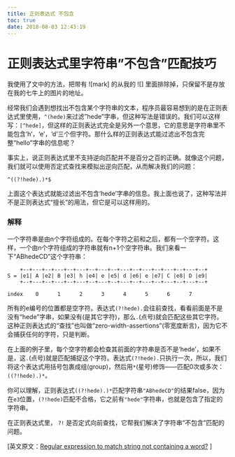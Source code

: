 ```yaml
---
title: 正则表达式 不包含
toc: true
date: 2018-08-03 12:43:19
---
```

# 正则表达式里字符串”不包含”匹配技巧

我使用了文中的方法，把带有 ![mark] 的从我的 ![] 里面排除掉，只保留不是存放在我的七牛上的图片的地址。


经常我们会遇到想找出不包含某个字符串的文本，程序员最容易想到的是在正则表达式里使用，`^(hede)`来过滤”hede”字串，但这种写法是错误的。我们可以这样写：`[^hede]`，但这样的正则表达式完全是另外一个意思，它的意思是字符串里不能包含‘h’，‘e’，‘d’三个但字符。那什么样的正则表达式能过滤出不包含完整“hello”字串的信息呢？

事实上，说正则表达式里不支持逆向匹配并不是百分之百的正确。就像这个问题，我们就可以使用否定式查找来模拟出逆向匹配，从而解决我们的问题：

```
^((?!hede).)*$
```

上面这个表达式就能过滤出不包含‘hede’字串的信息。我上面也说了，这种写法并不是正则表达式“擅长”的用法，但它是可以这样用的。

### 解释

一个字符串是由n个字符组成的。在每个字符之前和之后，都有一个空字符。这样，一个由n个字符组成的字符串就有n+1个空字符串。我们来看一下“ABhedeCD”这个字符串：

```
    +--+---+--+---+--+---+--+---+--+---+--+---+--+---+--+---+--+
S = |e1| A |e2| B |e3| h |e4| e |e5| d |e6| e |e7| C |e8| D |e9|
    +--+---+--+---+--+---+--+---+--+---+--+---+--+---+--+---+--+

index    0      1      2      3      4      5      6      7
```

所有的e编号的位置都是空字符。表达式`(?!hede).`会往前查找，看看前面是不是没有“hede”字串，如果没有(是其它字符)，那么`.`(点号)就会匹配这些其它字符。这种正则表达式的“查找”也叫做“zero-width-assertions”(零宽度断言)，因为它不会捕获任何的字符，只是判断。

在上面的例子里，每个空字符都会检查其前面的字符串是否不是‘hede’，如果不是，这`.`(点号)就是匹配捕捉这个字符。表达式`(?!hede).`只执行一次，所以，我们将这个表达式用括号包裹成组(group)，然后用`*`(星号)修饰——匹配0次或多次：`((?!hede).)*`。

你可以理解，正则表达式`((?!hede).)*`匹配字符串`"ABhedeCD"`的结果false，因为在`e3`位置，`(?!hede)`匹配不合格，它之前有`"hede"`字符串，也就是包含了指定的字符串。

在正则表达式里， `?!` 是否定式向前查找，它帮我们解决了字符串“不包含”匹配的问题。





[英文原文：[Regular expression to match string not containing a word?](http://stackoverflow.com/questions/406230/regular-expression-to-match-string-not-containing-a-word) ]
